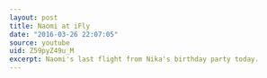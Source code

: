 ```yaml
---
layout: post
title: Naomi at iFly
date: "2016-03-26 22:07:05"
source: youtube
uid: Z59pyZ49u_M
excerpt: Naomi's last flight from Nika's birthday party today.
---
```


